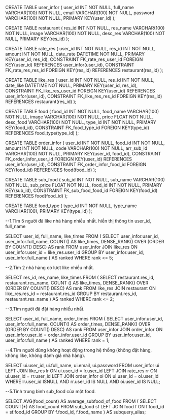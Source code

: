 CREATE TABLE user_infor (
user_id INT NOT NULL,
full_name VARCHAR(100) NOT NULL,
email VARCHAR(100) NOT NULL,
password VARCHAR(100) NOT NULL,
PRIMARY KEY(user_id)
);

CREATE TABLE restaurant (
res_id INT NOT NULL,
res_name VARCHAR(100) NOT NULL,
image VARCHAR(100) NOT NULL,
desc_res VARCHAR(100) NOT NULL,
PRIMARY KEY(res_id)
);

CREATE TABLE rate_res (
user_id INT NOT NULL,
res_id INT NOT NULL,
amount INT NOT NULL,
date_rate DATETIME NOT NULL,
PRIMARY KEY(user_id, res_id),
CONSTRAINT FK_rate_res_user_id FOREIGN KEY(user_id) REFERENCES user_infor(user_id),
CONSTRAINT FK_rate_res_res_id FOREIGN KEY(res_id) REFERENCES restaurant(res_id)
);

CREATE TABLE like_res (
user_id INT NOT NULL,
res_id INT NOT NULL,
date_like DATETIME NOT NULL,
PRIMARY KEY(user_id, res_id),
CONSTRAINT FK_like_res_user_id FOREIGN KEY(user_id) REFERENCES user_infor(user_id),
CONSTRAINT FK_like_res_res_id FOREIGN KEY(res_id) REFERENCES restaurant(res_id)
);

CREATE TABLE food (
food_id INT NOT NULL,
food_name VARCHAR(100) NOT NULL,
image VARCHAR(100) NOT NULL,
price FLOAT NOT NULL,
desc_food VARCHAR(100) NOT NULL,
type_id INT NOT NULL,
PRIMARY KEY(food_id),
CONSTRAINT FK_food_type_id FOREIGN KEY(type_id) REFERENCES food_type(type_id)
);

CREATE TABLE order_infor (
user_id INT NOT NULL,
food_id INT NOT NULL,
amount INT NOT NULL,
code VARCHAR(100) NOT NULL,
arr_sub_id VARCHAR(100) NOT NULL,
PRIMARY KEY(user_id, food_id),
CONSTRAINT FK_order_infor_user_id FOREIGN KEY(user_id) REFERENCES user_infor(user_id),
CONSTRAINT FK_order_infor_food_id FOREIGN KEY(food_id) REFERENCES food(food_id)
);

CREATE TABLE sub_food (
sub_id INT NOT NULL,
sub_name VARCHAR(100) NOT NULL,
sub_price FLOAT NOT NULL,
food_id INT NOT NULL,
PRIMARY KEY(sub_id),
CONSTRAINT FK_sub_food_food_id FOREIGN KEY(food_id) REFERENCES food(food_id)
);

CREATE TABLE food_type (
type_id INT NOT NULL,
type_name VARCHAR(100),
PRIMARY KEY(type_id)
);

--1.Tìm 5 người đã like nhà hàng nhiều nhất. hiển thị thông tin user_id, full_name

SELECT
user_id,
full_name,
like_times
FROM (
SELECT
user_infor.user_id,
user_infor.full_name,
COUNT() AS like_times,
DENSE_RANK() OVER (ORDER BY COUNT() DESC) AS rank
FROM
user_infor
JOIN like_res ON user_infor.user_id = like_res.user_id
GROUP BY user_infor.user_id, user_infor.full_name
) AS ranked
WHERE rank <= 5;

--2.Tìm 2 nhà hàng có lượt like nhiều nhất.

SELECT
res_id,
res_name,
like_times
FROM (
SELECT
restaurant.res_id,
restaurant.res_name,
COUNT () AS like_times,
DENSE_RANK() OVER (ORDER BY COUNT() DESC) AS rank
FROM like_res
JOIN restaurant ON like_res.res_id = restaurant.res_id
GROUP BY restaurant.res_id, restaurant.res_name
) AS ranked
WHERE rank <= 2;

--3.Tìm người đã đặt hàng nhiều nhất.

SELECT
user_id,
full_name,
order_times
FROM (
SELECT
user_infor.user_id,
user_infor.full_name,
COUNT() AS order_times,
DENSE_RANK() OVER (ORDER BY COUNT() DESC) AS rank
FROM
user_infor
JOIN order_infor ON user_infor.user_id = order_infor.user_id
GROUP BY user_infor.user_id, user_infor.full_name
) AS ranked
WHERE rank = 1;

--4.Tìm người dùng không hoạt động trong hệ thống (không đặt hàng, không like, không đánh giá nhà hàng).

SELECT
ui.user_id,
ui.full_name,
ui.email,
ui.password
FROM
user_infor ui
LEFT JOIN like_res lr ON ui.user_id = lr.user_id
LEFT JOIN rate_res rr ON ui.user_id = rr.user_id
LEFT JOIN order_infor oi ON ui.user_id = oi.user_id
WHERE
lr.user_id ISNULL
AND rr.user_id IS NULL
AND oi.user_id IS NULL;

--5.Tính trung bình sub_food của một food.

SELECT
AVG(food_count) AS average_subfood_of_food
FROM (
SELECT
COUNT(*) AS food_count
FROM
sub_food sf
LEFT JOIN food f ON f.food_id = sf.food_id
GROUP BY
f.food_id,
f.food_name
) AS subquery_alias;